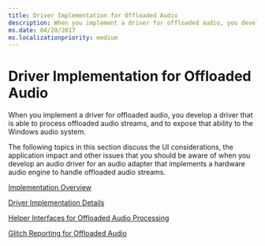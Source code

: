 ```yaml
---
title: Driver Implementation for Offloaded Audio
description: When you implement a driver for offloaded audio, you develop a driver that is able to process offloaded audio streams.
ms.date: 04/20/2017
ms.localizationpriority: medium
---
```


# Driver Implementation for Offloaded Audio


When you implement a driver for offloaded audio, you develop a driver that is able to process offloaded audio streams, and to expose that ability to the Windows audio system.

The following topics in this section discuss the UI considerations, the application impact and other issues that you should be aware of when you develop an audio driver for an audio adapter that implements a hardware audio engine to handle offloaded audio streams.

[Implementation Overview](implementation-overview.md)

[Driver Implementation Details](driver-implementation-details.md)

[Helper Interfaces for Offloaded Audio Processing](helper-interfaces-for-offloaded-audio-processing.md)

[Glitch Reporting for Offloaded Audio](glitch-reporting-for-offloaded-audio.md)

 

 




